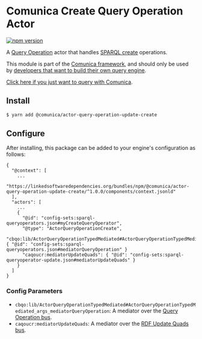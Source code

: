 # Comunica Create Query Operation Actor

[![npm version](https://badge.fury.io/js/%40comunica%2Factor-query-operation-update-create.svg)](https://www.npmjs.com/package/@comunica/actor-query-operation-update-create)

A [Query Operation](https://github.com/comunica/comunica/tree/master/packages/bus-query-operation) actor that
handles [SPARQL create](https://www.w3.org/TR/sparql11-update/#create) operations.

This module is part of the [Comunica framework](https://github.com/comunica/comunica),
and should only be used by [developers that want to build their own query engine](https://comunica.dev/docs/modify/).

[Click here if you just want to query with Comunica](https://comunica.dev/docs/query/).

## Install

```bash
$ yarn add @comunica/actor-query-operation-update-create
```

## Configure

After installing, this package can be added to your engine's configuration as follows:
```text
{
  "@context": [
    ...
    "https://linkedsoftwaredependencies.org/bundles/npm/@comunica/actor-query-operation-update-create/^1.0.0/components/context.jsonld"  
  ],
  "actors": [
    ...
    {
      "@id": "config-sets:sparql-queryoperators.json#myCreateQueryOperator",
      "@type": "ActorQueryOperationCreate",
      "cbqo:lib/ActorQueryOperationTypedMediated#ActorQueryOperationTypedMediated_args_mediatorQueryOperation": { "@id": "config-sets:sparql-queryoperators.json#mediatorQueryOperation" }
      "caqoucr:mediatorUpdateQuads": { "@id": "config-sets:sparql-queryoperator-update.json#mediatorUpdateQuads" }
    }
  ]
}
```

### Config Parameters

* `cbqo:lib/ActorQueryOperationTypedMediated#ActorQueryOperationTypedMediated_args_mediatorQueryOperation`: A mediator over the [Query Operation bus](https://github.com/comunica/comunica/tree/master/packages/bus-query-operation).
* `caqoucr:mediatorUpdateQuads`: A mediator over the [RDF Update Quads bus](https://github.com/comunica/comunica/tree/master/packages/bus-rdf-update-quads).
